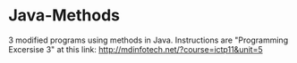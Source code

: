 # Java-Methods
3 modified programs using methods in Java. Instructions are "Programming Excersise 3" at this link:
http://mdinfotech.net/?course=ictp11&unit=5

